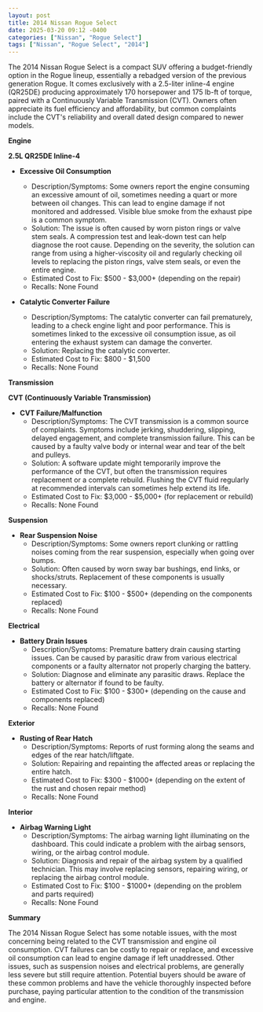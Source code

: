 ```yaml
---
layout: post
title: 2014 Nissan Rogue Select
date: 2025-03-20 09:12 -0400
categories: ["Nissan", "Rogue Select"]
tags: ["Nissan", "Rogue Select", "2014"]
---
```

The 2014 Nissan Rogue Select is a compact SUV offering a budget-friendly option in the Rogue lineup, essentially a rebadged version of the previous generation Rogue. It comes exclusively with a 2.5-liter inline-4 engine (QR25DE) producing approximately 170 horsepower and 175 lb-ft of torque, paired with a Continuously Variable Transmission (CVT). Owners often appreciate its fuel efficiency and affordability, but common complaints include the CVT's reliability and overall dated design compared to newer models.

**Engine**

**2.5L QR25DE Inline-4**
*   **Excessive Oil Consumption**
    *   Description/Symptoms: Some owners report the engine consuming an excessive amount of oil, sometimes needing a quart or more between oil changes. This can lead to engine damage if not monitored and addressed. Visible blue smoke from the exhaust pipe is a common symptom.
    *   Solution: The issue is often caused by worn piston rings or valve stem seals. A compression test and leak-down test can help diagnose the root cause. Depending on the severity, the solution can range from using a higher-viscosity oil and regularly checking oil levels to replacing the piston rings, valve stem seals, or even the entire engine.
    *   Estimated Cost to Fix: $500 - $3,000+ (depending on the repair)
    *   Recalls: None Found

*   **Catalytic Converter Failure**
    *   Description/Symptoms: The catalytic converter can fail prematurely, leading to a check engine light and poor performance. This is sometimes linked to the excessive oil consumption issue, as oil entering the exhaust system can damage the converter.
    *   Solution: Replacing the catalytic converter.
    *   Estimated Cost to Fix: $800 - $1,500
    *   Recalls: None Found

**Transmission**

**CVT (Continuously Variable Transmission)**

*   **CVT Failure/Malfunction**
    *   Description/Symptoms: The CVT transmission is a common source of complaints. Symptoms include jerking, shuddering, slipping, delayed engagement, and complete transmission failure. This can be caused by a faulty valve body or internal wear and tear of the belt and pulleys.
    *   Solution: A software update might temporarily improve the performance of the CVT, but often the transmission requires replacement or a complete rebuild. Flushing the CVT fluid regularly at recommended intervals can sometimes help extend its life.
    *   Estimated Cost to Fix: $3,000 - $5,000+ (for replacement or rebuild)
    *   Recalls: None Found

**Suspension**

*   **Rear Suspension Noise**
    *   Description/Symptoms: Some owners report clunking or rattling noises coming from the rear suspension, especially when going over bumps.
    *   Solution: Often caused by worn sway bar bushings, end links, or shocks/struts. Replacement of these components is usually necessary.
    *   Estimated Cost to Fix: $100 - $500+ (depending on the components replaced)
    *   Recalls: None Found

**Electrical**

*   **Battery Drain Issues**
    *   Description/Symptoms: Premature battery drain causing starting issues. Can be caused by parasitic draw from various electrical components or a faulty alternator not properly charging the battery.
    *   Solution: Diagnose and eliminate any parasitic draws. Replace the battery or alternator if found to be faulty.
    *   Estimated Cost to Fix: $100 - $300+ (depending on the cause and components replaced)
    *   Recalls: None Found

**Exterior**

*   **Rusting of Rear Hatch**
    *   Description/Symptoms: Reports of rust forming along the seams and edges of the rear hatch/liftgate.
    *   Solution: Repairing and repainting the affected areas or replacing the entire hatch.
    *   Estimated Cost to Fix: $300 - $1000+ (depending on the extent of the rust and chosen repair method)
    *   Recalls: None Found

**Interior**

*   **Airbag Warning Light**
    *   Description/Symptoms: The airbag warning light illuminating on the dashboard. This could indicate a problem with the airbag sensors, wiring, or the airbag control module.
    *   Solution: Diagnosis and repair of the airbag system by a qualified technician. This may involve replacing sensors, repairing wiring, or replacing the airbag control module.
    *   Estimated Cost to Fix: $100 - $1000+ (depending on the problem and parts required)
    *   Recalls: None Found

**Summary**

The 2014 Nissan Rogue Select has some notable issues, with the most concerning being related to the CVT transmission and engine oil consumption. CVT failures can be costly to repair or replace, and excessive oil consumption can lead to engine damage if left unaddressed. Other issues, such as suspension noises and electrical problems, are generally less severe but still require attention. Potential buyers should be aware of these common problems and have the vehicle thoroughly inspected before purchase, paying particular attention to the condition of the transmission and engine.


